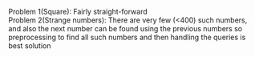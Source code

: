 Problem 1(Square): Fairly straight-forward  
Problem 2(Strange numbers): There are very few (<400) such numbers, and also the next number can be found using the previous numbers so preprocessing to find all such numbers and then handling the queries is best solution
